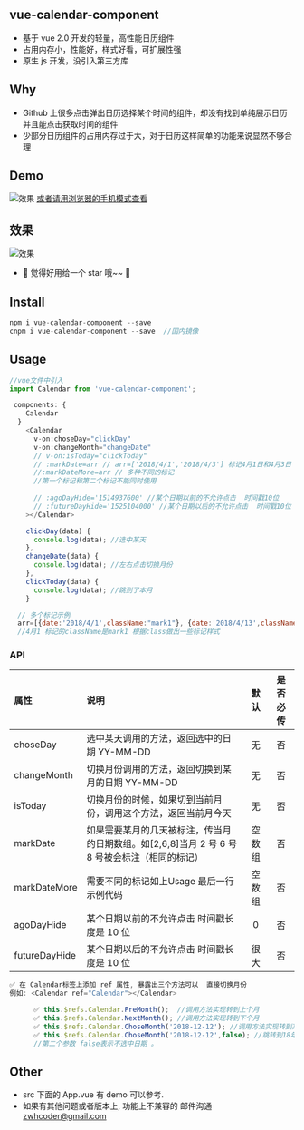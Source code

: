## vue-calendar-component

* 基于 vue 2.0 开发的轻量，高性能日历组件
* 占用内存小，性能好，样式好看，可扩展性强
* 原生 js 开发，没引入第三方库

## Why

* Github 上很多点击弹出日历选择某个时间的组件，却没有找到单纯展示日历并且能点击获取时间的组件
* 少部分日历组件的占用内存过于大，对于日历这样简单的功能来说显然不够合理

## Demo

![效果](https://zwhgithub.github.io/vue-calendar/dist/1510652959.png) [或者请用浏览器的手机模式查看](https://zwhgithub.github.io/vue-calendar/dist/#/)

## 效果

![效果](https://zwhgithub.github.io/vue-calendar/dist/WechatIMG4885.jpeg)

* 🎉 觉得好用给一个 star 哦~~ 🎉

## Install

```javascript
npm i vue-calendar-component --save
cnpm i vue-calendar-component --save  //国内镜像
```

## Usage

```javascript
//vue文件中引入
import Calendar from 'vue-calendar-component';

 components: {
    Calendar
  }
    <Calendar
      v-on:choseDay="clickDay"
      v-on:changeMonth="changeDate"
      // v-on:isToday="clickToday"
      // :markDate=arr // arr=['2018/4/1','2018/4/3'] 标记4月1日和4月3日 简单标记
      //:markDateMore=arr // 多种不同的标记
      //第一个标记和第二个标记不能同时使用
      
      // :agoDayHide='1514937600' //某个日期以前的不允许点击  时间戳10位
      // :futureDayHide='1525104000' //某个日期以后的不允许点击  时间戳10位
    ></Calendar>

    clickDay(data) {
      console.log(data); //选中某天
    },
    changeDate(data) {
      console.log(data); //左右点击切换月份
    },
    clickToday(data) {
      console.log(data); //跳到了本月
    }

  // 多个标记示例
  arr=[{date:'2018/4/1',className:"mark1"}, {date:'2018/4/13',className:"mark2"}];
  //4月1 标记的className是mark1 根据class做出一些标记样式
```

### API

| 属性           | 说明                                                         |  默认  | 是否必传 |
| :------------- | :----------------------------------------------------------- | :----: | :------: |
| choseDay       | 选中某天调用的方法，返回选中的日期 YY-MM-DD                  |   无   |    否    |
| changeMonth    | 切换月份调用的方法，返回切换到某月的日期 YY-MM-DD            |   无   |    否    |
| isToday        | 切换月份的时候，如果切到当前月份，调用这个方法，返回当前月今天 |   无   |    否    |
| markDate      | 如果需要某月的几天被标注，传当月的日期数组。如[2,6,8]当月 2 号 6 号 8 号被会标注（相同的标记） | 空数组 |    否    |
| markDateMore   | 需要不同的标记如上Usage 最后一行示例代码                     | 空数组 |    否    |
| agoDayHide     | 某个日期以前的不允许点击 时间戳长度是 10 位                  |   0    |    否    |
| futureDayHide  | 某个日期以后的不允许点击 时间戳长度是 10 位                  |  很大  |    否    |

```javascript
✅ 在 Calendar标签上添加 ref 属性, 暴露出三个方法可以  直接切换月份
例如: <Calendar ref="Calendar"></Calendar>

      ✅ this.$refs.Calendar.PreMonth();  //调用方法实现转到上个月
      ✅ this.$refs.Calendar.NextMonth(); //调用方法实现转到下个月
      ✅ this.$refs.Calendar.ChoseMonth('2018-12-12'); //调用方法实现转到某个月
      ✅ this.$refs.Calendar.ChoseMonth('2018-12-12',false); //跳转到18年12月12日 但是不选中当天
      //第二个参数 false表示不选中日期 。
```

## Other

* src 下面的 App.vue 有 demo 可以参考.
* 如果有其他问题或者版本上, 功能上不兼容的 邮件沟通 zwhcoder@gmail.com
